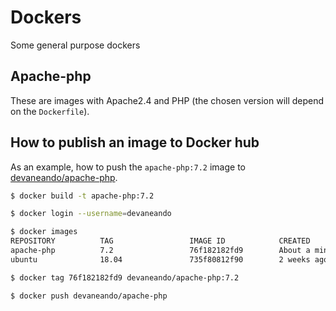 # Dockers

Some general purpose dockers

## Apache-php

These are images with Apache2.4 and PHP (the chosen version will depend on the `Dockerfile`).

## How to publish an image to Docker hub

As an example, how to push the `apache-php:7.2` image to [devaneando/apache-php](https://hub.docker.com/r/devaneando/apache-php/).

```bash
$ docker build -t apache-php:7.2

$ docker login --username=devaneando

$ docker images
REPOSITORY          TAG                 IMAGE ID            CREATED              SIZE
apache-php          7.2                 76f182182fd9        About a minute ago   259MB
ubuntu              18.04               735f80812f90        2 weeks ago          83.5MB

$ docker tag 76f182182fd9 devaneando/apache-php:7.2

$ docker push devaneando/apache-php
```
